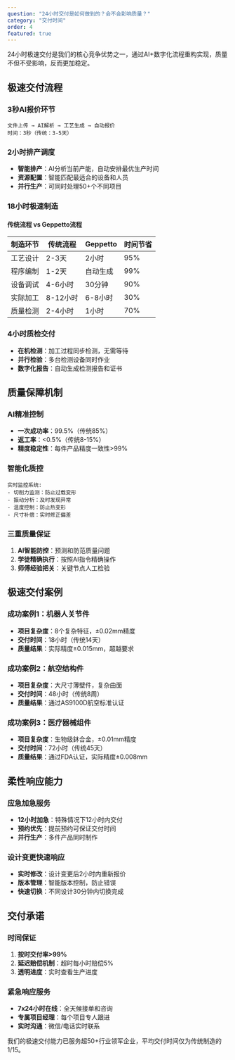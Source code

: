 ```yaml
---
question: "24小时交付是如何做到的？会不会影响质量？"
category: "交付时间"
order: 4
featured: true
---
```


24小时极速交付是我们的核心竞争优势之一，通过AI+数字化流程重构实现，质量不但不受影响，反而更加稳定。

## 极速交付流程

### 3秒AI报价环节
```
文件上传 → AI解析 → 工艺生成 → 自动报价
时间：3秒（传统：3-5天）
```

### 2小时排产调度
- **智能排产**：AI分析当前产能，自动安排最优生产时间
- **资源配置**：智能匹配最适合的设备和人员
- **并行生产**：可同时处理50+个不同项目

### 18小时极速制造
#### 传统流程 vs Geppetto流程

| 制造环节 | 传统流程 | Geppetto | 时间节省 |
|---------|-----------|----------|----------|
| 工艺设计 | 2-3天 | 2小时 | 95% |
| 程序编制 | 1-2天 | 自动生成 | 99% |
| 设备调试 | 4-6小时 | 30分钟 | 90% |
| 实际加工 | 8-12小时 | 6-8小时 | 30% |
| 质量检测 | 2-4小时 | 1小时 | 70% |

### 4小时质检交付
- **在机检测**：加工过程同步检测，无需等待
- **并行检验**：多台检测设备同时作业
- **数字化报告**：自动生成检测报告和证书

## 质量保障机制

### AI精准控制
- **一次成功率**：99.5%（传统85%）
- **返工率**：<0.5%（传统8-15%）
- **精度稳定性**：每件产品精度一致性>99%

### 智能化质控
```
实时监控系统:
- 切削力监测：防止过载变形
- 振动分析：及时发现异常
- 温度控制：防止热变形
- 尺寸补偿：实时修正偏差
```

### 三重质量保证
1. **AI智能防控**：预测和防范质量问题
2. **学徒精确执行**：按照AI指令精确操作
3. **师傅经验把关**：关键节点人工检验

## 极速交付案例

### 成功案例1：机器人关节件
- **项目复杂度**：8个复杂特征，±0.02mm精度
- **交付时间**：18小时（传统14天）
- **质量结果**：实际精度±0.015mm，超越要求

### 成功案例2：航空结构件
- **项目复杂度**：大尺寸薄壁件，复杂曲面
- **交付时间**：48小时（传统8周）
- **质量结果**：通过AS9100D航空标准认证

### 成功案例3：医疗器械组件
- **项目复杂度**：生物级鈢合金，±0.01mm精度
- **交付时间**：72小时（传统45天）
- **质量结果**：通过FDA认证，实际精度±0.008mm

## 柔性响应能力

### 应急加急服务
- **12小时加急**：特殊情况下12小时内交付
- **预约优先**：提前预约可保证交付时间
- **并行生产**：多件产品同时制作

### 设计变更快速响应
- **实时修改**：设计变更后2小时内重新报价
- **版本管理**：智能版本控制，防止错误
- **快速切换**：不同设计30分钟内切换完成

## 交付承诺

### 时间保证
1. **按时交付率>99%**
2. **延迟赔偿机制**：超时每小时赔偿5%
3. **透明进度**：实时查看生产进度

### 紧急响应服务
- **7x24小时在线**：全天候接单和咨询
- **专属项目经理**：每个项目专人跟进
- **实时沟通**：微信/电话实时联系

我们的极速交付能力已服务超50+行业领军企业，平均交付时间仅为传统制造的1/15。